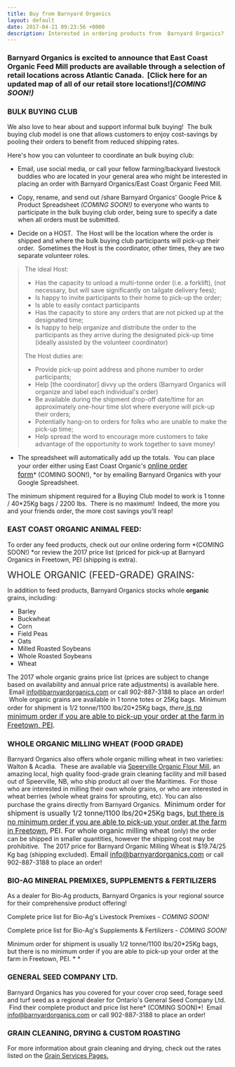 ```yaml
---
title: Buy from Barnyard Organics
layout: default
date: 2017-04-21 09:23:56 +0000
description: Interested in ordering products from  Barnyard Organics?
---
```



### Barnyard Organics is excited to announce that East Coast Organic Feed Mill products are available through a selection of retail locations across Atlantic Canada.  [Click here for an updated map of all of our retail store locations!]*(COMING SOON!)*


### BULK BUYING CLUB


We also love to hear about and support informal bulk buying!  The bulk buying club model is one that allows customers to enjoy cost-savings by pooling their orders to benefit from reduced shipping rates.


Here's how you can volunteer to coordinate an bulk buying club:


* Email, use social media, or call your fellow farming/backyard livestock buddies who are located in your general area who might be interested in placing an order with Barnyard Organics/East Coast Organic Feed Mill. &nbsp;

* Copy, rename, and send out /share Barnyard Organics' Google Price &amp; Product Spreadsheet *(COMING SOON!)* to everyone who wants to participate in the bulk buying club order, being sure to specify a date when all orders must be submitted.

* Decide on a HOST. &nbsp;The Host will be the location where the order is shipped and where the bulk buying club participants will pick-up their order. &nbsp;Sometimes the Host is the coordinator,&nbsp;other times, they are two separate volunteer roles.


<blockquote>The ideal Host:<br><ul><li>Has the capacity to unload a multi-tonne order (i.e. a forklift), (not necessary, but will save significantly on tailgate delivery fees);<br></li><li>Is happy to invite participants to their home to pick-up the order;<br></li><li>Is able to easily contact participants&nbsp;<br></li><li>Has the&nbsp;capacity to&nbsp;store any orders that are not picked up at the designated time;<br></li><li>Is happy to help organize and distribute the order to the participants as&nbsp;they&nbsp;arrive during the designated pick-up time (ideally assisted by the volunteer coordinator)<br></li></ul>The Host duties are:<br><ul><li>Provide pick-up point address and phone number to order participants;<br></li><li>Help [the coordinator] divvy up the orders (Barnyard Organics will organize and label each individual's order)<br></li><li>Be available during&nbsp;the shipment&nbsp;drop-off date/time for an approximately one-hour&nbsp;time slot&nbsp;where everyone will pick-up their orders;<br></li><li>Potentially hang-on to orders for folks who are unable to make the pick-up time;<br></li><li>Help spread the word to encourage more customers to take advantage of the opportunity to work together to save money!<br></li></ul></blockquote>


* The spreadsheet will automatically add up the totals. &nbsp;You can place your order either using East Coast Organic's <a href="linkhere" style="font-size: 1rem;">online order form</a>* (COMING SOON!), *or by emailing Barnyard Organics with your Google Spreadsheet. &nbsp;


The minimum shipment required for a Buying Club model to work is 1 tonne / 40*25Kg bags / 2200 lbs.  There is no maximum!  Indeed, the more you and your friends order, the more cost savings you'll reap!


### EAST COAST ORGANIC ANIMAL FEED:


To order any feed products, check out our online ordering form *(COMING SOON!) *or review the 2017 price list (priced for pick-up at Barnyard Organics in Freetown, PEI (shipping is extra).

<span style="color: rgb(40, 40, 40); font-size: 1.5em; word-spacing: 0.5px;">WHOLE ORGANIC (FEED-GRADE) GRAINS:</span>


In addition to feed products, Barnyard Organics stocks whole **organic** grains, including:

<span style="font-size: 1rem;"><ul><li>Barley<br></li><li>Buckwheat<br></li><li>Corn<br></li><li>Field Peas<br></li><li>Oats<br></li><li>Milled Roasted Soybeans<br></li><li>Whole Roasted Soybeans<br></li><li>Wheat<br></li></ul></span>




The 2017 whole organic grains price list (prices are subject to change based on availability and annual price rate adjustments) is available here.  Email [info@barnyardorganics.com](info@barnyardorganics.com) or call 902-887-3188 to place an order! &nbsp;Whole organic grains are available in 1 tonne totes or 25Kg bags. &nbsp;Minimum order for shipment is 1/2 tonne/1100 lbs/20*25Kg bags,&nbsp;*there*<span style="font-size: 1rem;"><u>&nbsp;is no minimum order if you are able to pick-up your order at the farm in Freetown, PEI</u>.</span>


### WHOLE ORGANIC MILLING WHEAT (FOOD GRADE)


Barnyard Organics also offers whole organic milling wheat in two varieties:   Walton & Acadia.  These are available via [Speerville Organic Flour Mill](http://www.speervilleflourmill.ca), an amazing local, high quality food-grade grain cleaning facility and mill based out of Speerville, NB, who ship product all over the Maritimes.  For those who are interested in milling their own whole grains, or who are interested in wheat berries (whole wheat grains for sprouting, etc). You can also purchase the grains directly from Barnyard Organics. &nbsp;<span style="font-size: 1rem;">Minimum order for shipment is usually 1/2 tonne/1100 lbs/20*25Kg bags, <u>but there is no minimum order if you are able to pick-up your order at the farm in Freetown</u>, PEI.  For whole organic milling wheat&nbsp;</span>(only)&nbsp;the order can be shipped in smaller quantities, however the shipping cost may be prohibitive.&nbsp; The 2017 price for Barnyard Organic Milling Wheat is $19.74/25 Kg bag (shipping excluded).&nbsp;<span style="font-size: 1rem;">Email <a href="info@barnyardorganics.com">info@barnyardorganics.com</a>&nbsp;</span>or call 902-887-3188&nbsp;to place an order!


### BIO-AG MINERAL PREMIXES, SUPPLEMENTS & FERTILIZERS


As a dealer for Bio-Ag products, Barnyard Organics is your regional source for their comprehensive product offering!


Complete price list for Bio-Ag's Livestock Premixes - *COMING SOON!*


Complete price list for Bio-Ag's Supplements & Fertilizers - *COMING SOON!*


Minimum order for shipment is usually 1/2 tonne/1100 lbs/20*25Kg bags, but there is no minimum order if you are able to pick-up your order at the farm in Freetown, PEI. *
*


### GENERAL SEED COMPANY LTD.


Barnyard Organics has you covered for your cover crop seed, forage seed and turf seed as a regional dealer for Ontario's General Seed Company Ltd.  Find their complete product and price list here* (COMING SOON)*!  Email  [info@barnyardorganics.com](info@barnyardorganics.com) or call 902-887-3188 to place an order!


### GRAIN CLEANING, DRYING & CUSTOM ROASTING


For more information about grain cleaning and drying, check out the rates listed on the [Grain Services Pages.](https://barnyardorganics.com/services/grain-cleaning-drying)